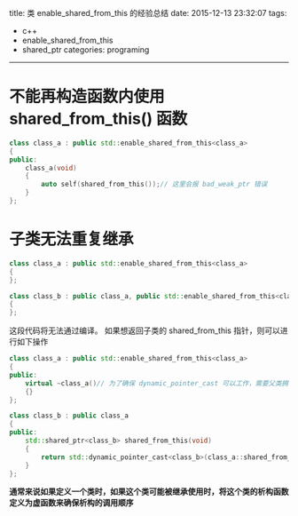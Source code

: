 title: 类 enable_shared_from_this 的经验总结
date: 2015-12-13 23:32:07
tags:
  - c++
  - enable_shared_from_this
  - shared_ptr
categories: programing
---
# 不能再构造函数内使用 shared_from_this() 函数
```cpp
class class_a : public std::enable_shared_from_this<class_a>
{
public:
    class_a(void)
    {
        auto self(shared_from_this());// 这里会报 bad_weak_ptr 错误
    }
};
```

# 子类无法重复继承
```cpp
class class_a : public std::enable_shared_from_this<class_a>
{
};

class class_b : public class_a, public std::enable_shared_from_this<class_a>
{
};
```
这段代码将无法通过编译。
如果想返回子类的 shared_from_this 指针，则可以进行如下操作
```cpp
class class_a : public std::enable_shared_from_this<class_a>
{
public:
    virtual ~class_a()// 为了确保 dynamic_pointer_cast 可以工作，需要父类拥有虚函数。
    {}
};

class class_b : public class_a
{
public:
    std::shared_ptr<class_b> shared_from_this(void)
    {
        return std::dynamic_pointer_cast<class_b>(class_a::shared_from_this());
    }
};
```

**通常来说如果定义一个类时，如果这个类可能被继承使用时，将这个类的析构函数定义为虚函数来确保析构的调用顺序**
